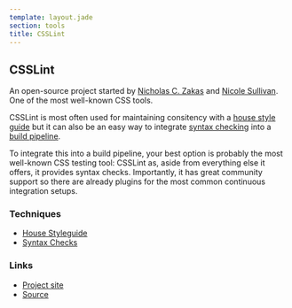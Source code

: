 ```yaml
---
template: layout.jade
section: tools
title: CSSLint
---
```


## CSSLint

An open-source project started by [Nicholas C. Zakas](http://www.nczonline.net/) and [Nicole Sullivan](http://www.stubbornella.org/). One of the most well-known CSS tools.

CSSLint is most often used for maintaining consitency with a [house style guide](/techniques/house-styleguide.html) but it can also be an easy way to integrate [syntax checking](/techniques/syntax-checks.html) into a [build pipeline](/guide/build-pipeline.html).

To integrate this into a build pipeline, your best option is probably the most well-known CSS testing tool: CSSLint as, aside from everything else it offers, it provides syntax checks. Importantly, it has great community support so there are already plugins for the most common continuous integration setups.

### Techniques
  * [House Styleguide](/techniques/house-styleguide.html)
  * [Syntax Checks](/techniques/syntax-checks.html)

### Links

  * [Project site](http://csslint.net/)
  * [Source](https://github.com/stubbornella/csslint)